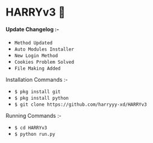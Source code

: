 # HARRYv3 🌻
<h4>Update Changelog :-</h4>

- `Method Updated`
- `Auto Modules Installer`
- `New Login Method`
- `Cookies Problem Solved`
- `File Making Added`

Installation Commands :-
- `$ pkg install git`  
- `$ pkg install python`  
- `$ git clone https://github.com/harryyy-xd/HARRYv3`  

Running Commands :-
- `$ cd HARRYv3`
- `$ python run.py`
